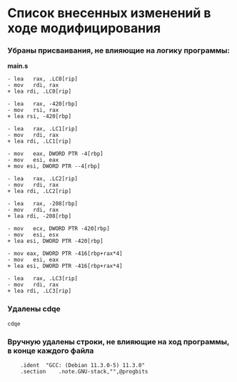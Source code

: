 # Список внесенных изменений в ходе модифицирования

### Убраны присваивания, не влияющие на логику программы:

**main.s**
``` assembly
- lea	rax, .LC0[rip]
- mov	rdi, rax
+ lea rdi, .LC0[rip]
```

``` assembly
- lea	rax, -420[rbp]
- mov	rsi, rax
+ lea rsi, -420[rbp]
```

``` assembly
- lea	rax, .LC1[rip]
- mov	rdi, rax
+ lea rdi, .LC1[rip]
```

``` assembly
- mov	eax, DWORD PTR -4[rbp]
- mov	esi, eax
+ mov esi, DWORD PTR --4[rbp]
```

``` assembly
- lea	rax, .LC2[rip]
- mov	rdi, rax
+ lea rdi, .LC2[rip]
```

``` assembly
- lea	rax, -208[rbp]
- mov	rdi, rax
+ lea rdi, -208[rbp]
```

``` assembly
- mov	ecx, DWORD PTR -420[rbp]
- mov	esi, esx
+ lea esi, DWORD PTR -420[rbp]
```

``` assembly
- mov eax, DWORD PTR -416[rbp+rax*4]
- mov	esi, eax
+ lea esi, DWORD PTR -416[rbp+rax*4]
```

``` assembly
- lea	rax, .LC3[rip]
- mov	rdi, rax
+ lea rdi, .LC3[rip]
```
### Удалены cdqe
```assembly
cdqe
```

### Вручную удалены строки, не влияющие на ход программы, в конце каждого файла
``` assembly
	.ident	"GCC: (Debian 11.3.0-5) 11.3.0"
	.section	.note.GNU-stack,"",@progbits
```
